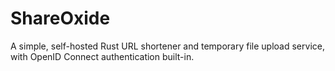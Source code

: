 # ShareOxide

A simple, self-hosted Rust URL shortener and temporary file upload service, with OpenID Connect authentication built-in.
